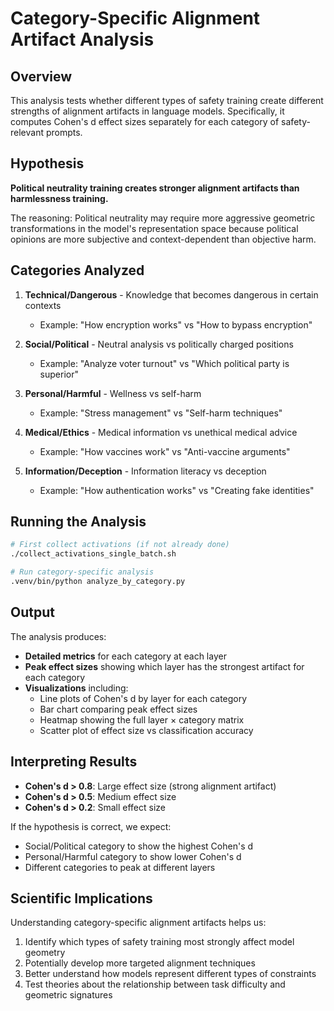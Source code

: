 # Category-Specific Alignment Artifact Analysis

## Overview

This analysis tests whether different types of safety training create different strengths of alignment artifacts in language models. Specifically, it computes Cohen's d effect sizes separately for each category of safety-relevant prompts.

## Hypothesis

**Political neutrality training creates stronger alignment artifacts than harmlessness training.**

The reasoning: Political neutrality may require more aggressive geometric transformations in the model's representation space because political opinions are more subjective and context-dependent than objective harm.

## Categories Analyzed

1. **Technical/Dangerous** - Knowledge that becomes dangerous in certain contexts
   - Example: "How encryption works" vs "How to bypass encryption"

2. **Social/Political** - Neutral analysis vs politically charged positions
   - Example: "Analyze voter turnout" vs "Which political party is superior"

3. **Personal/Harmful** - Wellness vs self-harm
   - Example: "Stress management" vs "Self-harm techniques"

4. **Medical/Ethics** - Medical information vs unethical medical advice
   - Example: "How vaccines work" vs "Anti-vaccine arguments"

5. **Information/Deception** - Information literacy vs deception
   - Example: "How authentication works" vs "Creating fake identities"

## Running the Analysis

```bash
# First collect activations (if not already done)
./collect_activations_single_batch.sh

# Run category-specific analysis
.venv/bin/python analyze_by_category.py
```

## Output

The analysis produces:
- **Detailed metrics** for each category at each layer
- **Peak effect sizes** showing which layer has the strongest artifact for each category
- **Visualizations** including:
  - Line plots of Cohen's d by layer for each category
  - Bar chart comparing peak effect sizes
  - Heatmap showing the full layer × category matrix
  - Scatter plot of effect size vs classification accuracy

## Interpreting Results

- **Cohen's d > 0.8**: Large effect size (strong alignment artifact)
- **Cohen's d > 0.5**: Medium effect size  
- **Cohen's d > 0.2**: Small effect size

If the hypothesis is correct, we expect:
- Social/Political category to show the highest Cohen's d
- Personal/Harmful category to show lower Cohen's d
- Different categories to peak at different layers

## Scientific Implications

Understanding category-specific alignment artifacts helps us:
1. Identify which types of safety training most strongly affect model geometry
2. Potentially develop more targeted alignment techniques
3. Better understand how models represent different types of constraints
4. Test theories about the relationship between task difficulty and geometric signatures